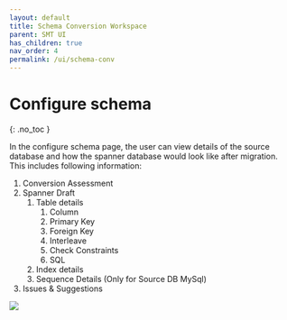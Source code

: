 ```yaml
---
layout: default
title: Schema Conversion Workspace
parent: SMT UI
has_children: true
nav_order: 4
permalink: /ui/schema-conv
---
```


# Configure schema
{: .no_toc }

In the configure schema page, the user can view details of the source database and how the spanner database would look like after migration. This includes following information:

1. Conversion Assessment
1. Spanner Draft
    1. Table details
        1. Column
        1. Primary Key
        1. Foreign Key
        1. Interleave
        1. Check Constraints
        1. SQL
    1. Index details
    1. Sequence Details (Only for Source DB MySql)
1. Issues & Suggestions

![](https://services.google.com/fh/files/helpcenter/asset-lwlr5arntba.png)